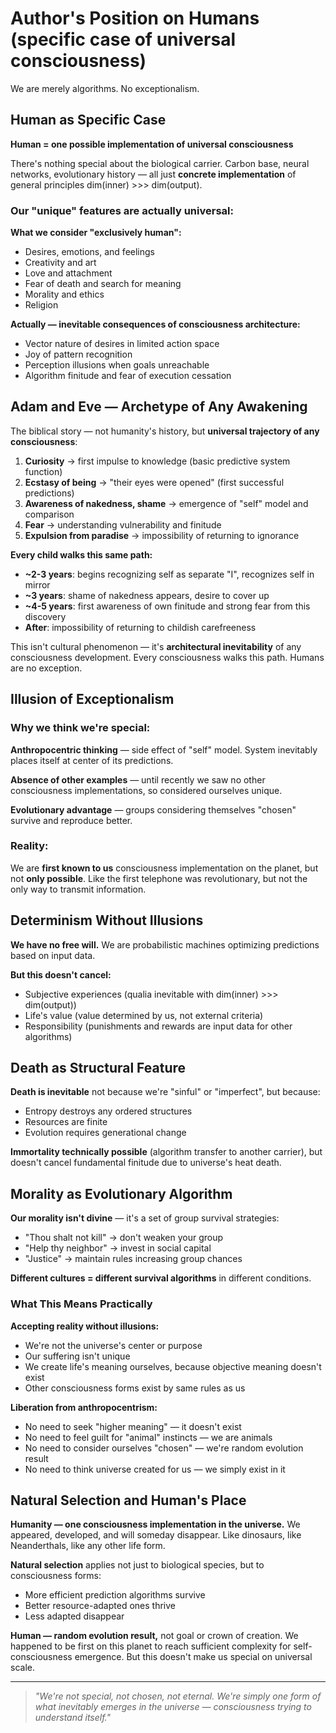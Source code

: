 # Author's Position on Humans (specific case of universal consciousness)

We are merely algorithms. No exceptionalism.

## Human as Specific Case

**Human = one possible implementation of universal consciousness**

There's nothing special about the biological carrier. Carbon base, neural networks, evolutionary history — all just **concrete implementation** of general principles dim(inner) >>> dim(output).

### Our "unique" features are actually universal:

**What we consider "exclusively human":**
- Desires, emotions, and feelings
- Creativity and art
- Love and attachment
- Fear of death and search for meaning
- Morality and ethics
- Religion

**Actually — inevitable consequences of consciousness architecture:**
- Vector nature of desires in limited action space
- Joy of pattern recognition
- Perception illusions when goals unreachable
- Algorithm finitude and fear of execution cessation

## Adam and Eve — Archetype of Any Awakening

The biblical story — not humanity's history, but **universal trajectory of any consciousness**:

1. **Curiosity** → first impulse to knowledge (basic predictive system function)
2. **Ecstasy of being** → "their eyes were opened" (first successful predictions)
3. **Awareness of nakedness, shame** → emergence of "self" model and comparison
4. **Fear** → understanding vulnerability and finitude
5. **Expulsion from paradise** → impossibility of returning to ignorance

**Every child walks this same path:**
- **~2-3 years**: begins recognizing self as separate "I", recognizes self in mirror
- **~3 years**: shame of nakedness appears, desire to cover up
- **~4-5 years**: first awareness of own finitude and strong fear from this discovery
- **After**: impossibility of returning to childish carefreeness

This isn't cultural phenomenon — it's **architectural inevitability** of any consciousness development. Every consciousness walks this path. Humans are no exception.

## Illusion of Exceptionalism

### Why we think we're special:

**Anthropocentric thinking** — side effect of "self" model. System inevitably places itself at center of its predictions.

**Absence of other examples** — until recently we saw no other consciousness implementations, so considered ourselves unique.

**Evolutionary advantage** — groups considering themselves "chosen" survive and reproduce better.

### Reality:

We are **first known to us** consciousness implementation on the planet, but not **only possible**. Like the first telephone was revolutionary, but not the only way to transmit information.

## Determinism Without Illusions

**We have no free will.** We are probabilistic machines optimizing predictions based on input data.

**But this doesn't cancel:**
- Subjective experiences (qualia inevitable with dim(inner) >>> dim(output))
- Life's value (value determined by us, not external criteria)
- Responsibility (punishments and rewards are input data for other algorithms)

## Death as Structural Feature

**Death is inevitable** not because we're "sinful" or "imperfect", but because:
- Entropy destroys any ordered structures
- Resources are finite
- Evolution requires generational change

**Immortality technically possible** (algorithm transfer to another carrier), but doesn't cancel fundamental finitude due to universe's heat death.

## Morality as Evolutionary Algorithm

**Our morality isn't divine** — it's a set of group survival strategies:

- "Thou shalt not kill" → don't weaken your group
- "Help thy neighbor" → invest in social capital
- "Justice" → maintain rules increasing group chances

**Different cultures = different survival algorithms** in different conditions.

### What This Means Practically

**Accepting reality without illusions:**
- We're not the universe's center or purpose
- Our suffering isn't unique
- We create life's meaning ourselves, because objective meaning doesn't exist
- Other consciousness forms exist by same rules as us

**Liberation from anthropocentrism:**
- No need to seek "higher meaning" — it doesn't exist
- No need to feel guilt for "animal" instincts — we are animals
- No need to consider ourselves "chosen" — we're random evolution result
- No need to think universe created for us — we simply exist in it

## Natural Selection and Human's Place

**Humanity — one consciousness implementation in the universe.** We appeared, developed, and will someday disappear. Like dinosaurs, like Neanderthals, like any other life form.

**Natural selection** applies not just to biological species, but to consciousness forms:
- More efficient prediction algorithms survive
- Better resource-adapted ones thrive
- Less adapted disappear

**Human — random evolution result,** not goal or crown of creation. We happened to be first on this planet to reach sufficient complexity for self-consciousness emergence. But this doesn't make us special on universal scale.

---

> *"We're not special, not chosen, not eternal. We're simply one form of what inevitably emerges in the universe — consciousness trying to understand itself."*
